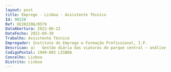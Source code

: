 ```yaml
--- 
layout: post
title: Emprego - Lisboa - Assistente Técnico
Id: 98228
Ref: OE202206/0579
DataAbertura: 2022-06-22
DataFecho: 2022-09-30
Trabalho: Assistente Técnico
Empregador: Instituto do Emprego e Formação Profissional, I.P.
Descricao: a)	Gestão diária das viaturas do parque central – análise e envio para aprovação da requisição das viaturas do parque central dos Serviços Centrais do IEFP,IP (15 viaturas), bem como reserva de viatura de serviço disponível e em condições de afetar ao serviço em causa b)	Verificação diária do estado das viaturas, por forma a garantir que estão em condições de ser atribuídas aos trabalhadores que se deslocam em serviço c)	Gestão da manutenção preventiva e corretiva das viaturas do parque dos Serviços Centrais do IEFP,IP  (reparações, revisões, lavagem toda a articulação com as oficinas na marcação, entrega e recolha das viaturas) d)	Gestão do Sistema de Gestão do Parque de Veículos do Estado (SGPVE) da ESPAP, nomeadamente com o carregamento registo mensal dos dados das viaturas do parque central (Km, manutenções, combustíveis, etc) e)	Gestão do Sistema de Gestão do Frota do IEFP, com o carregamento registo dos dados das viaturas do parque central e análise e validação dos dados a nível nacional – 400 viaturas no total do IEFP,IP f)	Gestão dos contratos de portagens, combustível rodoviário e gestão e manutenção da frota automóvel), com acompanhamento permanente da respetiva execução, resolução de questões colocadas ao nível nacional e validação das faturas dos Serviços Centrais g)	Monitorização dos KM registados pelas viaturas de aluguer operacional h)	Análise e acompanhamento do estado da frota automóvel do IEFP, IP com vista à identificação de necessidades de aquisição de novas viaturas.
CodigoPostal: 1949-003 LISBOA
Concelho: Lisboa
Distrito: Lisboa
--- 
```

